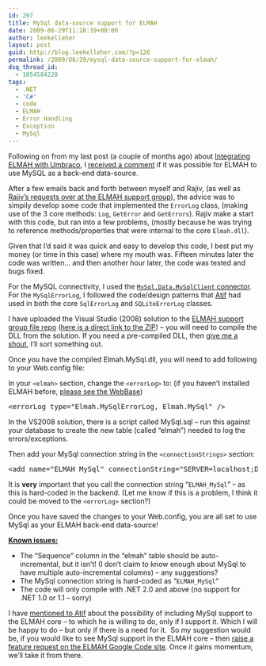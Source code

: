 ```yaml
---
id: 297
title: MySql data-source support for ELMAH
date: 2009-06-29T11:28:19+00:00
author: leekelleher
layout: post
guid: http://blog.leekelleher.com/?p=126
permalink: /2009/06/29/mysql-data-source-support-for-elmah/
dsq_thread_id:
  - 1054584228
tags:
  - .NET
  - 'C#'
  - code
  - ELMAH
  - Error Handling
  - Exception
  - MySql
---
```

Following on from my last post (a couple of months ago) about [Integrating ELMAH with Umbraco](http://blog.leekelleher.com/2009/04/23/integrating-elmah-with-umbraco/), I [received a comment](http://blog.leekelleher.com/2009/04/23/integrating-elmah-with-umbraco/#comment-182) if it was possible for ELMAH to use MySQL as a back-end data-source.

After a few emails back and forth between myself and Rajiv, (as well as [Rajiv&#8217;s requests over at the ELMAH support group](http://groups.google.com/group/elmah/browse_thread/thread/33d2597ad0fd15cd)), the advice was to simpily develop some code that implemented the `ErrorLog` class, (making use of the 3 core methods: `Log`, `GetError` and `GetErrors`). Rajiv make a start with this code, but ran into a few problems, (mostly because he was trying to reference methods/properties that were internal to the core `Elmah.dll`).

Given that I&#8217;d said it was quick and easy to develop this code, I best put my money (or time in this case) where my mouth was. Fifteen minutes later the code was written&#8230; and then another hour later, the code was tested and bugs fixed.

For the MySQL connectivity, I used the [`MySql.Data.MySqlClient` connector](http://dev.mysql.com/downloads/connector/net/6.0.html). For the `MySqlErrorLog`, I followed the code/design patterns that [Atif](http://www.raboof.com/ "Atif Aziz") had used in both the core `SqlErrorLog` and `SQLiteErrorLog` classes.

I have uploaded the Visual Studio (2008) solution to the [ELMAH support group file repo](http://groups.google.com/group/elmah/files) ([here is a direct link to the ZIP](http://elmah.googlegroups.com/web/Elmah.MySql.zip)) &#8211; you will need to compile the DLL from the solution. If you need a pre-compiled DLL, then [give me a shout](http://leekelleher.com/contact), I&#8217;ll sort something out.

Once you have the compiled Elmah.MySql.dll, you will need to add following to your Web.config file:

In your `<elmah>` section, change the `<errorLog>` to: (if you haven&#8217;t installed ELMAH before, [please see the WebBase](http://code.google.com/p/elmah/wiki/WebBase))

<pre class="brush: xml; title: ; notranslate" title="">&lt;errorLog type="Elmah.MySqlErrorLog, Elmah.MySql" /&gt;
</pre>

In the VS2008 solution, there is a script called MySql.sql &#8211; run this against your database to create the new table (called &#8220;elmah&#8221;) needed to log the errors/exceptions.

Then add your MySql connection string in the `<connectionStrings>` section:

<pre class="brush: xml; title: ; notranslate" title="">&lt;add name="ELMAH_MySql" connectionString="SERVER=localhost;DATABASE=elmah;USER=XXXX;PASSWORD=XXXX;" /&gt;
</pre>

It is **very** important that you call the connection string &#8220;`ELMAH_MySql`&#8221; &#8211; as this is hard-coded in the backend. (Let me know if this is a problem, I think it could be moved to the `<errorLog>` section?)

Once you have saved the changes to your Web.config, you are all set to use MySql as your ELMAH back-end data-source!

**<span style="text-decoration:underline;">Known issues:</span>**

  * The &#8220;Sequence&#8221; column in the &#8220;elmah&#8221; table should be auto-incremental, but it isn&#8217;t! (I don&#8217;t claim to know enough about MySql to have multiple auto-incremental columns) &#8211; any suggestions?
  * The MySql connection string is hard-coded as &#8220;`ELMAH_MySql`&#8220;
  * The code will only compile with .NET 2.0 and above (no support for .NET 1.0 or 1.1 &#8211; sorry)

I have [mentioned to Atif](http://twitter.com/raboof/status/2076357031) about the possibility of including MySql support to the ELMAH core &#8211; to which he is willing to do, only if I support it. Which I will be happy to do &#8211; but only if there is a need for it.  So my suggestion would be, if you would like to see MySql support in the ELMAH core &#8211; then [raise a feature request on the ELMAH Google Code site](http://code.google.com/p/elmah/issues/list). Once it gains momentum, we&#8217;ll take it from there.